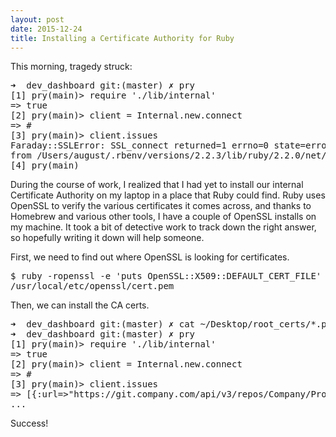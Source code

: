 ```yaml
---
layout: post
date: 2015-12-24
title: Installing a Certificate Authority for Ruby
---
```


This morning, tragedy struck:

<pre>
➜  dev_dashboard git:(master) ✗ pry
[1] pry(main)> require './lib/internal'
=> true
[2] pry(main)> client = Internal.new.connect
=> #<Faraday::Client:0x3ff0b1da47c4>
[3] pry(main)> client.issues
Faraday::SSLError: SSL_connect returned=1 errno=0 state=error: certificate verify failed
from /Users/august/.rbenv/versions/2.2.3/lib/ruby/2.2.0/net/http.rb:923:in `connect'
[4] pry(main)
</pre>

During the course of work, I realized that I had yet to install our internal Certificate Authority on my laptop in a place that Ruby could find.
Ruby uses OpenSSL to verify the various certificates it comes across, and thanks to Homebrew and various other tools, I have a couple of OpenSSL installs on my machine.
It took a bit of detective work to track down the right answer, so hopefully writing it down will help someone.

First, we need to find out where OpenSSL is looking for certificates.

<pre>
$ ruby -ropenssl -e 'puts OpenSSL::X509::DEFAULT_CERT_FILE'
/usr/local/etc/openssl/cert.pem
</pre>

Then, we can install the CA certs.

<pre>
➜  dev_dashboard git:(master) ✗ cat ~/Desktop/root_certs/*.pem >> /usr/local/etc/openssl/cert.pem
➜  dev_dashboard git:(master) ✗ pry
[1] pry(main)> require './lib/internal'
=> true
[2] pry(main)> client = Internal.new.connect
=> #<Faraday::Client:0x3fe6f8c6f420>
[3] pry(main)> client.issues
=> [{:url=>"https://git.company.com/api/v3/repos/Company/Project/issues/44",
...
</pre>

Success!
